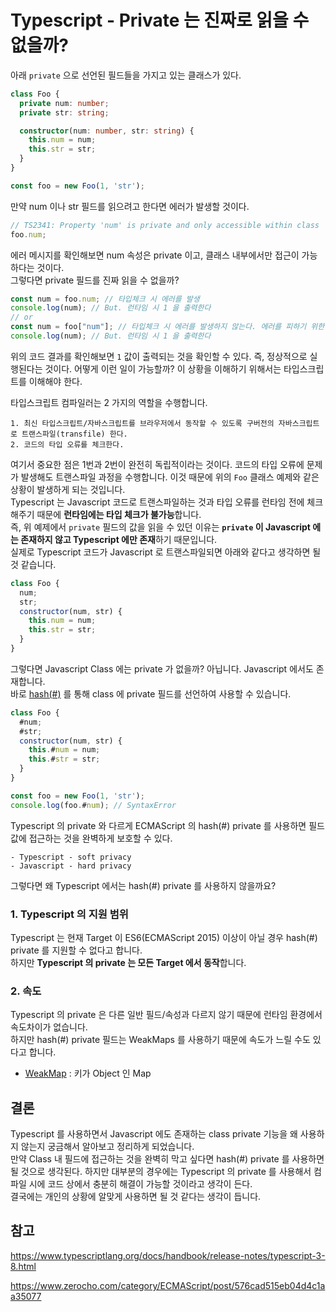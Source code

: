 # Typescript - Private 는 진짜로 읽을 수 없을까?

아래 `private` 으로 선언된 필드들을 가지고 있는 클래스가 있다.
```typescript
class Foo {
  private num: number;
  private str: string;

  constructor(num: number, str: string) {
    this.num = num;
    this.str = str;
  }
}

const foo = new Foo(1, 'str');
```

만약 num 이나 str 필드를 읽으려고 한다면 에러가 발생할 것이다. 
```typescript
// TS2341: Property 'num' is private and only accessible within class 'Foo'.
foo.num;
```
에러 메시지를 확인해보면 num 속성은 private 이고, 클래스 내부에서만 접근이 가능하다는 것이다.      
그렇다면 private 필드를 진짜 읽을 수 없을까?    

```typescript
const num = foo.num; // 타입체크 시 에러를 발생
console.log(num); // But. 런타임 시 1 을 출력한다
// or
const num = foo["num"]; // 타입체크 시 에러를 발생하지 않는다. 에러를 피하기 위한 방법
console.log(num); // But. 런타임 시 1 을 출력한다
```

위의 코드 결과를 확인해보면 `1` 값이 출력되는 것을 확인할 수 있다. 즉, 정상적으로 실행된다는 것이다. 어떻게 이런 일이 가능할까?
이 상황을 이해하기 위해서는 타입스크립트를 이해해야 한다.    

타입스크립트 컴파일러는 2 가지의 역할을 수행합니다.

```text
1. 최신 타입스크립트/자바스크립트를 브라우저에서 동작할 수 있도록 구버전의 자바스크립트로 트랜스파일(transfile) 한다.
2. 코드의 타입 오류를 체크한다.
```

여기서 중요한 점은 1번과 2번이 완전히 독립적이라는 것이다. 코드의 타입 오류에 문제가 발생해도 트랜스파일 과정을 수행합니다. 
이것 때문에 위의 `Foo` 클래스 예제와 같은 상황이 발생하게 되는 것입니다.    
Typescript 는 Javascript 코드로 트랜스파일하는 것과 타입 오류를 런타임 전에 체크해주기 때문에 **런타임에는 타입 체크가 불가능**합니다.        
즉, 위 예제에서 `private` 필드의 값을 읽을 수 있던 이유는 **`private` 이 Javascript 에는 존재하지 않고 Typescript 에만 존재**하기 때문입니다.     
실제로 Typescript 코드가 Javascript 로 트랜스파일되면 아래와 같다고 생각하면 될 것 같습니다.

```javascript
class Foo {
  num;
  str;
  constructor(num, str) {
    this.num = num;
    this.str = str;
  }
}
```

그렇다면 Javascript Class 에는 private 가 없을까? 아닙니다. Javascript 에서도 존재합니다.    
바로 [hash(#)](https://developer.mozilla.org/ko/docs/Web/JavaScript/Reference/Classes/Private_class_fields) 를 통해 class 에 private 필드를 선언하여 사용할 수 있습니다.

```javascript
class Foo {
  #num;
  #str;
  constructor(num, str) {
    this.#num = num;
    this.#str = str;
  }
}

const foo = new Foo(1, 'str');
console.log(foo.#num); // SyntaxError
```
Typescript 의 private 와 다르게 ECMAScript 의 hash(#) private 를 사용하면 필드 값에 접근하는 것을 완벽하게 보호할 수 있다.

```text
- Typescript - soft privacy
- Javascript - hard privacy
```

그렇다면 왜 Typescript 에서는 hash(#) private 를 사용하지 않을까요?     

### 1. Typescript 의 지원 범위
Typescript 는 현재 Target 이 ES6(ECMAScript 2015) 이상이 아닐 경우 hash(#) private 를 지원할 수 없다고 합니다.    
하지만 **Typescript 의 private 는 모든 Target 에서 동작**합니다.

### 2. 속도
Typescript 의 private 은 다른 일반 필드/속성과 다르지 않기 때문에 런타임 환경에서 속도차이가 없습니다.    
하지만 hash(#) private 필드는 WeakMaps 를 사용하기 때문에 속도가 느릴 수도 있다고 합니다.

- [WeakMap](https://www.zerocho.com/category/ECMAScript/post/576cad515eb04d4c1aa35077) : 키가 Object 인 Map

## 결론
Typescript 를 사용하면서 Javascript 에도 존재하는 class private 기능을 왜 사용하지 않는지 궁금해서 알아보고 정리하게 되었습니다.    
만약 Class 내 필드에 접근하는 것을 완벽히 막고 싶다면 hash(#) private 를 사용하면 될 것으로 생각된다. 
하지만 대부분의 경우에는 Typescript 의 private 를 사용해서 컴파일 시에 코드 상에서 충분히 해결이 가능할 것이라고 생각이 든다.    
결국에는 개인의 상황에 알맞게 사용하면 될 것 같다는 생각이 듭니다.

## 참고
https://www.typescriptlang.org/docs/handbook/release-notes/typescript-3-8.html  

https://www.zerocho.com/category/ECMAScript/post/576cad515eb04d4c1aa35077
